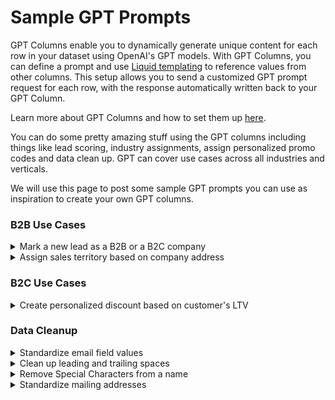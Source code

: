 # Sample GPT Prompts

GPT Columns enable you to dynamically generate unique content for each row in your dataset using OpenAI's GPT models. With GPT Columns, you can define a prompt and use [Liquid templating](../../../basics/core-concept/liquid-templates.md) to reference values from other columns. This setup allows you to send a customized GPT prompt request for each row, with the response automatically written back to your GPT Column.

Learn more about GPT Columns and how to set them up [here](./).



You can do some pretty amazing stuff using the GPT columns including things like lead scoring, industry assignments, assign personalized promo codes and data clean up. GPT can cover use cases across all industries and verticals.&#x20;



We will use this page to post some sample GPT prompts you can use as inspiration to create your own GPT columns.&#x20;



### B2B Use Cases

<details>

<summary>Mark a new lead as a B2B or a B2C company</summary>

```
For the following company, return company type based on the company name
COMPANY NAME: {{ record['COMPANY_NAME']}}

```

Use Enum as the response type and include in potential values such as B2B, B2C, Both.

</details>

<details>

<summary>Assign sales territory based on company address</summary>

```
Respond with just the sales territory for the following 
company location: {{ record['CITY'] }}, {{ record['STATE_REGION'] }}, {{ record['COUNTRY'] }}

Note: East / West is determined by Mississippi river.
```

Use Enum as the response type and include in potential values such as NA East, NA West, APAC, EMEA.

</details>

### B2C Use Cases

<details>

<summary>Create personalized discount based on customer's LTV</summary>

We will use customer's life time value as an input column. If you don't have LTV yet in your dataset, you can easily calculate that for each user using [Computed Columns](../core-concepts-3.md).&#x20;

You can also use [Computed Columns](../core-concepts-3.md) to calculate days since last purchase.

```
Build a customer promo formula (from 10% to 30%) based on these examples:

- 30 days since last purchase, $10 LTV -> 30%
- 60 days since last purchase, $10 LTV -> 20%
- 30 days since last purchase, $250 LTV -> 20%
- 60 days since last purchase, $250 LTV -> 10%

Evaluate the formula for this customer:

Customer's Lifetime Value (LTV): {{ record['CUSTOMER_LTV']}}
Days since last purchase: {{ record['DAYS_SINCE_LAST_PURCHASE']}}

```

</details>



### Data Cleanup

<details>

<summary>Standardize email field values</summary>

```
For the following field, return a single value as an email address. Remove all unwanted text. If the field does not have any email address, return empty string.
Field: {{ record['USER_EMAIL']}}

You will not provide any explanation or description. 
```

</details>

<details>

<summary>Clean up leading and trailing spaces</summary>

```
For the following field, return the text with leading and trailing spaces removed. Don't remove space in-between words.
Field: {{ record['TEXT_FIELD']}}

You will not provide any explanation or description. 
```

</details>

<details>

<summary>Remove Special Characters from a name</summary>

```
For the following name field, return the name with special characters and numeric digits removed
Name Field: {{ record['CUSTOMER_NAME']}}
```

</details>

<details>

<summary>Standardize mailing addresses</summary>

```
For the following address field, return the outcome in an standardized US address format. 
Address Field: {{ record['USER_ADDRESS']}}.
```

</details>

